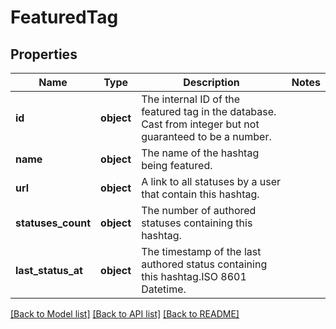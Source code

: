 # FeaturedTag

## Properties
Name | Type | Description | Notes
------------ | ------------- | ------------- | -------------
**id** | **object** | The internal ID of the featured tag in the database. Cast from integer but not guaranteed to be a number. | 
**name** | **object** | The name of the hashtag being featured. | 
**url** | **object** | A link to all statuses by a user that contain this hashtag. | 
**statuses_count** | **object** | The number of authored statuses containing this hashtag. | 
**last_status_at** | **object** | The timestamp of the last authored status containing this hashtag.ISO 8601 Datetime. | 

[[Back to Model list]](../README.md#documentation-for-models) [[Back to API list]](../README.md#documentation-for-api-endpoints) [[Back to README]](../README.md)

